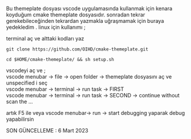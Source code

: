 Bu themeplate dosyası vscode uygulamasında kullanmak için kenara koyduğum cmake themeplate dosyasıdır. sonradan tekrar gerekebileceğinden tekrardan yazmakla uğraşmamak için buraya yedekledim . linux için kullanımı ;

terminal aç ve alttaki kodları yaz   

`git clone https://github.com/OIHD/cmake-themeplate.git   `

`cd $HOME/cmake-themeplate/ && sh setup.sh`   

vscodeyi aç ve ;   
vscode menubar -> file -> open folder -> themeplate dosyasını aç ve unspecified i seç   
vscode menubar -> terminal -> run task -> FIRST   
vscode menubar -> terminal -> run task -> SECOND -> continue without scan the ...   

artık F5 ile veya
vscode menubar-> run -> start debugging
yaparak debug yapabilirsin


SON GÜNCELLEME : 6 Mart 2023
